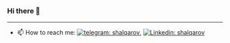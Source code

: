### Hi there 👋
---
- 📫 How to reach me: [![telegram: shalqarov](https://img.shields.io/twitter/url?label=Telegram&logo=telegram&style=social&url=https%3A%2F%2Ft.me%2FTemirlanw)](https://t.me/Temirlanw), [![Linkedin: shalqarov](https://img.shields.io/twitter/url?label=Linkedin&logo=linkedin&style=social&url=https%3A%2F%2Fwww.linkedin.com%2Fin%2Fshalqarov%2F)](https://www.linkedin.com/in/shalqarov/)

<!--
**Shalqarov/Shalqarov** is a ✨ _special_ ✨ repository because its `README.md` (this file) appears on your GitHub profile.

Here are some ideas to get you started:

- 🔭 I’m currently working on ...
- 🌱 I’m currently learning ...
- 👯 I’m looking to collaborate on ...
- 🤔 I’m looking for help with ...
- 💬 Ask me about ...

- 😄 Pronouns: ...
- ⚡ Fun fact: ...
-->

